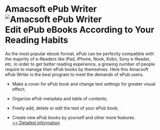 # Amacsoft ePub Writer<br />![Amacsoft ePub Writer](https://mycommerce.akamaized.net/api/pimages/P300959834/BIG/300959834.PNG)<br />Edit ePub eBooks According to Your Reading Habits

As the most popular ebook format, ePub can be perfectly compatible with the majority of e-Readers like iPad, iPhone, Nook, Kobo, Sony e-Reader, etc. In order to get better reading experience, a growing number of people require to manage their ePub books by themselves. Here this Amacsoft ePub Writer is the best program to meet the demands of ePub users.

* Make a cover for ePub book and change text settings for greater visual effect;

* Organize ePub metadata and table of contents;

* Freely add, delete or edit the text of your ePub book;

* Create new ePub books by yourself and other more features.<br />[>> Detailed information](https://secure.shareit.com/shareit/product.html?productid=300959834&affiliateid=200057808)